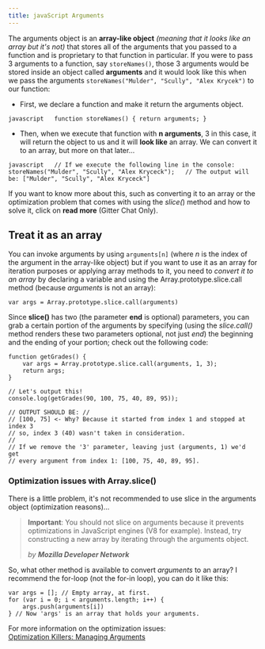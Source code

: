 ```yaml
---
title: javaScript Arguments
---
```

The arguments object is an **array-like object** _(meaning that it looks like an array but it's not)_ that stores all of the arguments that you passed to a function and is proprietary to that function in particular. If you were to pass 3 arguments to a function, say `storeNames()`, those 3 arguments would be stored inside an object called **arguments** and it would look like this when we pass the arguments `storeNames("Mulder", "Scully", "Alex Krycek")` to our function:

*   First, we declare a function and make it return the arguments object.

`javascript  
function storeNames() { return arguments; }` 

*   Then, when we execute that function with **n arguments**, 3 in this case, it will return the object to us and it will **look like** an array. We can convert it to an array, but more on that later...

`javascript  
// If we execute the following line in the console:  
storeNames("Mulder", "Scully", "Alex Kryceck");  
// The output will be: ["Mulder", "Scully", "Alex Kryceck"]` 

If you want to know more about this, such as converting it to an array or the optimization problem that comes with using the _slice(_) method and how to solve it, click on **read more** (Gitter Chat Only).

## Treat it as an array

You can invoke arguments by using `arguments[n]` (where _n_ is the index of the argument in the array-like object) but if you want to use it as an array for iteration purposes or applying array methods to it, you need to _convert it to an array_ by declaring a variable and using the Array.prototype.slice.call method (because _arguments_ is not an array):

    var args = Array.prototype.slice.call(arguments)

Since **slice()** has two (the parameter **end** is optional) parameters, you can grab a certain portion of the arguments by specifying (using the _slice.call()_ method renders these two parameters optional, not just _end_) the beginning and the ending of your portion; check out the following code:

    function getGrades() {
        var args = Array.prototype.slice.call(arguments, 1, 3);
        return args;
    }

    // Let's output this!
    console.log(getGrades(90, 100, 75, 40, 89, 95));

    // OUTPUT SHOULD BE: //
    // [100, 75] <- Why? Because it started from index 1 and stopped at index 3
    // so, index 3 (40) wasn't taken in consideration.
    //
    // If we remove the '3' parameter, leaving just (arguments, 1) we'd get
    // every argument from index 1: [100, 75, 40, 89, 95].

### Optimization issues with Array.slice()

There is a little problem, it's not recommended to use slice in the arguments object (optimization reasons)...

> **Important**: You should not slice on arguments because it prevents optimizations in JavaScript engines (V8 for example). Instead, try constructing a new array by iterating through the arguments object.
> 
> _by_ **_Mozilla Developer Network_**

So, what other method is available to convert _arguments_ to an array? I recommend the for-loop (not the for-in loop), you can do it like this:

    var args = []; // Empty array, at first.
    for (var i = 0; i < arguments.length; i++) {
        args.push(arguments[i])
    } // Now 'args' is an array that holds your arguments.

For more information on the optimization issues:  
[Optimization Killers: Managing Arguments](https://github.com/petkaantonov/bluebird/wiki/Optimization-killers#3-managing-arguments)